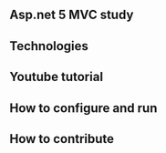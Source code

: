 ## Asp.net 5 MVC study 
## Technologies
## Youtube tutorial
## How to configure and run
## How to contribute